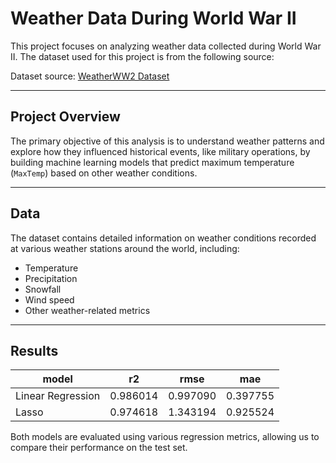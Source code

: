 # Weather Data During World War II

This project focuses on analyzing weather data collected during World War II. The dataset used for this project is from the following source:

Dataset source: [WeatherWW2 Dataset](https://www.kaggle.com/datasets/smid80/weatherww2/data)

---

## Project Overview

The primary objective of this analysis is to understand weather patterns and explore how they influenced historical events, like military operations, by building machine learning models that predict maximum temperature (`MaxTemp`) based on other weather conditions.

---

## Data

The dataset contains detailed information on weather conditions recorded at various weather stations around the world, including:
- Temperature
- Precipitation
- Snowfall
- Wind speed
- Other weather-related metrics

---

## Results

| model               | r2        | rmse      | mae       |
|---------------------|-----------|-----------|-----------|
| Linear Regression    | 0.986014  | 0.997090  | 0.397755  |
| Lasso                | 0.974618  | 1.343194  | 0.925524  |

Both models are evaluated using various regression metrics, allowing us to compare their performance on the test set.